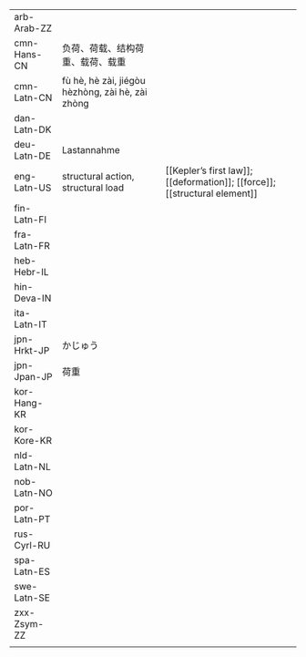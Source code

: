 | | | |
|-|-|-|
| arb-Arab-ZZ |  |  |
| cmn-Hans-CN | 负荷、荷载、结构荷重、载荷、载重 |  |
| cmn-Latn-CN | fù hè, hè zài, jiégòu hèzhòng, zài hè, zài zhòng |  |
| dan-Latn-DK |  |  |
| deu-Latn-DE | Lastannahme |  |
| eng-Latn-US | structural action, structural load | [[Kepler’s first law]]; [[deformation]]; [[force]]; [[structural element]] |
| fin-Latn-FI |  |  |
| fra-Latn-FR |  |  |
| heb-Hebr-IL |  |  |
| hin-Deva-IN |  |  |
| ita-Latn-IT |  |  |
| jpn-Hrkt-JP | かじゅう |  |
| jpn-Jpan-JP | 荷重 |  |
| kor-Hang-KR |  |  |
| kor-Kore-KR |  |  |
| nld-Latn-NL |  |  |
| nob-Latn-NO |  |  |
| por-Latn-PT |  |  |
| rus-Cyrl-RU |  |  |
| spa-Latn-ES |  |  |
| swe-Latn-SE |  |  |
| zxx-Zsym-ZZ |  |  |
|  |  |  |